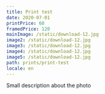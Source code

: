 ```yaml
---
title: Print test
date: 2020-07-01
printPrice: 60
framedPrice: 120
mainImage: /static/download-12.jpg
image2: /static/download-12.jpg
image3: /static/download-12.jpg
image4: /static/download-12.jpg
image5: /static/download-12.jpg
path: prints/print-test
locale: en
---
```

Small description about the photo